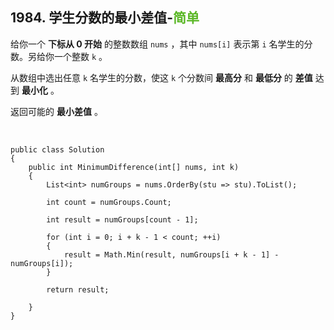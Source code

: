 ## 1984. 学生分数的最小差值-<font color=#5AB726>简单</font>

给你一个 **下标从 0 开始** 的整数数组 `nums` ，其中 `nums[i]` 表示第 `i` 名学生的分数。另给你一个整数 `k` 。

从数组中选出任意 `k` 名学生的分数，使这 `k` 个分数间 **最高分** 和 **最低分** 的 **差值** 达到 **最小化** 。

返回可能的 **最小差值** 。  <br>

<br>


```
public class Solution 
{
    public int MinimumDifference(int[] nums, int k) 
    {
        List<int> numGroups = nums.OrderBy(stu => stu).ToList();

        int count = numGroups.Count;

        int result = numGroups[count - 1];

        for (int i = 0; i + k - 1 < count; ++i)
        {
            result = Math.Min(result, numGroups[i + k - 1] - numGroups[i]);
        }
        
        return result;

    }
}
```
